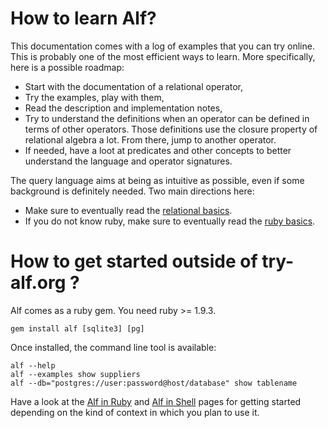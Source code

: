 # How to learn Alf?

This documentation comes with a log of examples that you can try online. This
is probably one of the most efficient ways to learn. More specifically, here
is a possible roadmap:

* Start with the documentation of a relational operator,
* Try the examples, play with them,
* Read the description and implementation notes,
* Try to understand the definitions when an operator can be defined in terms
  of other operators. Those definitions use the closure property of relational
  algebra a lot. From there, jump to another operator.
* If needed, have a loot at predicates and other concepts to better understand
  the language and operator signatures.

The query language aims at being as intuitive as possible, even if some
background is definitely needed. Two main directions here:

* Make sure to eventually read the [relational
  basics](/doc/relational-basics).
* If you do not know ruby, make sure to eventually read the [ruby
  basics](/doc/ruby-basics).

# How to get started outside of try-alf.org ?

Alf comes as a ruby gem. You need ruby >= 1.9.3.

```
gem install alf [sqlite3] [pg]
```

Once installed, the command line tool is available:

```
alf --help
alf --examples show suppliers
alf --db="postgres://user:password@host/database" show tablename
```

Have a look at the [Alf in Ruby](/doc/alf-in-ruby) and [Alf in
Shell](/doc/alf-in-shell) pages for getting started depending on the kind of
context in which you plan to use it.

